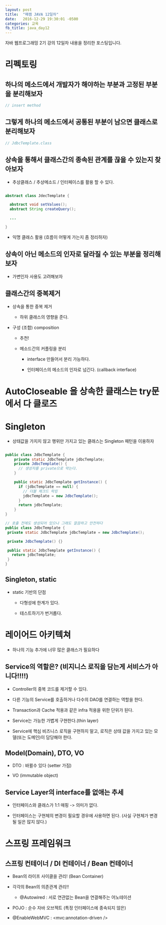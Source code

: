 ```yaml
---
layout: post
title:  "패캠 JAVA 12일차"
date:   2016-12-29 19:30:01 -0500
categories: 교육
fb_title: java_day12
---
```


자바 웹프로그래밍 2기 강의 12일차 내용을 정리한 포스팅입니다.

# 리펙토링

## 하나의 메소드에서 개발자가 해야하는 부분과 고정된 부분을 분리해보자

```java
// insert method
```

## 그렇게 하나의 메소드에서 공통된 부분이 남으면 클래스로 분리해보자


```java
// JdbcTemplate.class
```

## 상속을 통해서 클래스간의 종속된 관계를 끊을 수 있는지 찾아보자

* 추상클래스 / 추상메소드 / 인터페이스를 활용 할 수 있다.

``` java

abstract class JdecTemplate {

  abstract void setValues();
  abstract String createQuery();

  ...

}

```

* 익명 클래스 활용 (흐름이 어떻게 가는지 좀 정리하자)

## 상속이 아닌 메소드의 인자로 달라질 수 있는 부분을 정리해보자

  - 가변인자 사용도 고려해보자

## 클래스간의 중복제거

* 상속을 통한 중복 제거

  - 하위 클래스의 영향을 준다.

* 구성 (조합) composition

  - 추천!

  - 메소드간의 커플링을 분리

    - interface 만들어서 분리 가능하다.

    - 인터페이스의 메소드의 인자로 넘긴다. (callback interface)

# AutoCloseable 을 상속한 클래스는 try문에서 다 클로즈



# Singleton

* 상태값을 가지지 않고 행위만 가지고 있는 클래스는 Singleton 패턴을 이용하자

``` java

public class JdbcTemplate {
    private static JdbcTemplate jdbcTemplate;
    private JdbcTemplate() {
      // 생성자를 private으로 막는다.
    }

    public static JdbcTemplate getInstance() {
      if (jdbcTemplate == null) {
        // 더블 체크드 락킹
        jdbcTemplate = new JdbcTemplate();
      }
      return jdbcTemplate;
    }
}

```

``` java
// 호출 전에도 생성되어 있으나 그래도 깔끔하고 안전하다
public class JdbcTemplate {
 private static JdbcTemplate jdbcTemplate = new JdbcTemplate();

 private JdbcTemplate() {}

 public static JdbcTemplate getInstance() {
   return jdbcTemplate;
 }
}

```

## Singleton, static

* static 기반의 단점

  - 다형성에 한계가 있다.

  - 테스트하기가 번거롭다.


# 레이어드 아키텍쳐

* 하나의 기능 추가에 너무 많은 클래스가 필요하다


## Service의 역할은? (비지니스 로직을 담는게 서비스가 아니다!!!!)

- Controller의 중복 코드를 제거할 수 있다.

- 다른 기능의 Service를 호출하거나 다수의 DAO를 연결하는 역할을 한다.

- Transaction과 Cache 적용과 같은 infra 적용을 위한 단위가 된다.

- Service는 가능한 가볍게 구현한다.(thin layer)

- Service에 핵심 비즈니스 로직을 구현하지 말고, 로직은 상태 값을 가지고 있는 모델(또는 도메인)이 담당해야 한다.


## Model(Domain), DTO, VO

* DTO : 바뀔수 있다 (setter 가짐)

* VO (immutable object)

## Service Layer의 interface를 없애는 추세

* 인터페이스와 클래스가 1:1 매핑 -> 의미가 없다.

* 인터페이스는 구현체의 변경이 필요할 경우에 사용하면 된다. (사실 구현체가 변경될 일은 많지 않다.)


# 스프링 프레임워크

## 스프링 컨테이너 / DI 컨테이너 / Bean 컨테이너

* Bean의 라이프 사이클을 관리! (Bean Container)

* 각각의 Bean의 의존관계 관리!!

  * @Autowired : 서로 연관없는 Bean을 연결해주는 어노테이션

* POJO : 순수 자바 오브젝트 (특정 인터페이스에 종속되지 않은)

* @EnableWebMVC : <mvc:annotation-driven />
